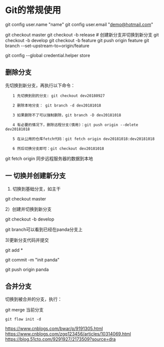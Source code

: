 # Git的常规使用


git config user.name "name"
git config user.email "demo@hotmail.com"

git checkout master
git checkout -b release # 创建新分支并切换到新分支
git checkout -b develop
git checkout -b feature
git push origin feature
git branch --set-upstream-to=origin/feature

git config --global credential.helper store

## 删除分支

先切换到新分支，再执行以下命令：

```git
　　1 先切换到别的分支: git checkout dev20180927

　　2 删除本地分支： git branch -d dev20181018

　　3 如果删除不了可以强制删除，git branch -D dev20181018

　　4 有必要的情况下，删除远程分支(慎用)：git push origin --delete dev20181018

　　5 在从公用的仓库fetch代码：git fetch origin dev20181018:dev20181018

　　6 然后切换分支即可：git checkout dev20181018
```

git fetch origin 同步远程服务器的数据到本地


## 一 切换并创建新分支

1) 切换到基础分支，如主干

git checkout master

2）创建并切换到新分支

git checkout -b develop

git branch可以看到已经在panda分支上

3)更新分支代码并提交

git add *

git commit -m "init panda"

git push origin panda

## 合并分支

切换到被合并的分支，执行：

git merge 当前分支

```
git flow init -d
```


https://www.cnblogs.com/bwar/p/9191305.html
https://www.cnblogs.com/zgq123456/articles/10314069.html
https://blog.51cto.com/9291927/2173509?source=dra
